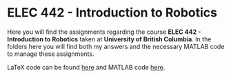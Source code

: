 # ELEC 442 - Introduction to Robotics

Here you will find the assignments regarding the course **ELEC 442 - Introduction to Robotics** taken at **University of British Columbia**. In the folders here you will find both my answers and the necessary MATLAB code to manage these assignments.

LaTeX code can be found [here](https://github.com/smyrberg/ELEC442-Assignments/tree/master/LaTeX) and MATLAB code [here](https://github.com/smyrberg/ELEC442-Assignments/tree/master/MATLAB).
